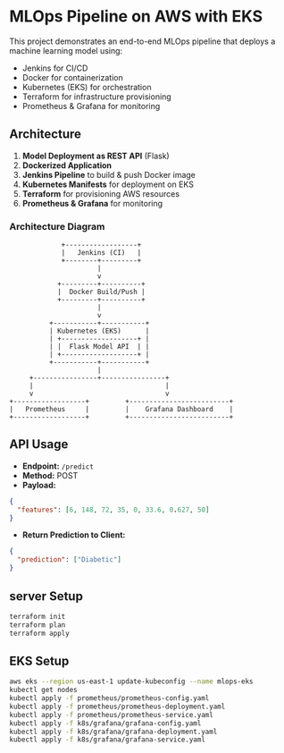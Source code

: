 
# MLOps Pipeline on AWS with EKS

This project demonstrates an end-to-end MLOps pipeline that deploys a machine learning model using:

- Jenkins for CI/CD
- Docker for containerization
- Kubernetes (EKS) for orchestration
- Terraform for infrastructure provisioning
- Prometheus & Grafana for monitoring

## Architecture

1. **Model Deployment as REST API** (Flask)
2. **Dockerized Application**
3. **Jenkins Pipeline** to build & push Docker image
4. **Kubernetes Manifests** for deployment on EKS
5. **Terraform** for provisioning AWS resources
6. **Prometheus & Grafana** for monitoring

### Architecture Diagram

                 +------------------+
                 |   Jenkins (CI)   |
                 +--------+---------+
                          |
                          v
                +---------+----------+
                |  Docker Build/Push |
                +---------+----------+
                          |
                          v
              +-----------+-----------+
              | Kubernetes (EKS)      |
              | +-------------------+ |
              | |  Flask Model API  | |
              | +-------------------+ |
              +-----------+-----------+
                          |
         +----------------+----------------+
         |                                 |  
         v                                 v
    +------------------+         +-------------------------+
    |   Prometheus     |         |    Grafana Dashboard    |
    +------------------+         +-------------------------+


## API Usage

- **Endpoint:** `/predict`
- **Method:** POST
- **Payload:**
```json
{
  "features": [6, 148, 72, 35, 0, 33.6, 0.627, 50] 
}
```
- **Return Prediction to Client:**
```json
{
  "prediction": ["Diabetic"]
}
```

## server Setup

```bash
terraform init
terraform plan
terraform apply
```

## EKS Setup

```bash
aws eks --region us-east-1 update-kubeconfig --name mlops-eks
kubectl get nodes
kubectl apply -f prometheus/prometheus-config.yaml
kubectl apply -f prometheus/prometheus-deployment.yaml
kubectl apply -f prometheus/prometheus-service.yaml
kubectl apply -f k8s/grafana/grafana-config.yaml
kubectl apply -f k8s/grafana/grafana-deployment.yaml
kubectl apply -f k8s/grafana/grafana-service.yaml
```

